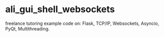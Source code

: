 # ali_gui_shell_websockets
freelance tutoring example code on:
Flask, TCP/IP, Websockets, Asyncio, PyQt, Multithreading.
